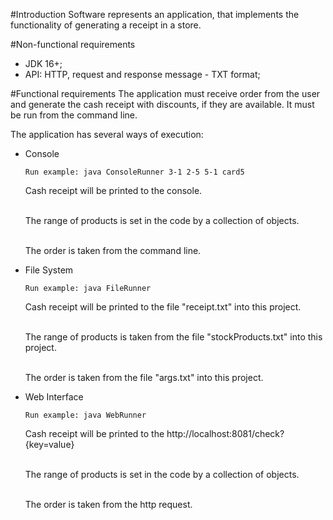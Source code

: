 #Introduction
Software represents an application, that implements the functionality of generating a receipt in a store.

#Non-functional requirements
<ul>
<li> JDK 16+;
<li> API: HTTP, request and response message - TXT format;
</ul>

#Functional requirements
The application must receive order from the user and generate the cash receipt with discounts, if they are available.
It must be run from the command line.

The application has several ways of execution:
<ul>
<li> Console

    Run example: java ConsoleRunner 3-1 2-5 5-1 card5
Cash receipt will be printed to the console.

<br>The range of products is set in the code by a collection of objects.

<br>The order is taken from the command line.

<li> File System

    Run example: java FileRunner
Cash receipt will be printed to the file "receipt.txt" into this project.

<br>The range of products is taken from the file "stockProducts.txt" into this project. 

<br>The order is taken from the file "args.txt" into this project.
<li> Web Interface

    Run example: java WebRunner 
Cash receipt will be printed to the http://localhost:8081/check?{key=value}

<br>The range of products is set in the code by a collection of objects.

<br>The order is taken from the http request.
</ul>





